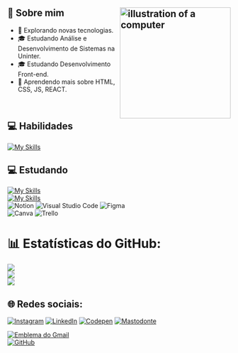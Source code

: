 ## 💫 Sobre mim <img src="https://github.com/user-attachments/assets/50c01907-d230-4b1a-86a0-d644857efac8" alt="illustration of a computer" width="250px" align="right">

- 🤔 Explorando novas tecnologias.
- 🎓 Estudando Análise e Desenvolvimento de Sistemas na Uninter.
- 🎓 Estudando Desenvolvimento Front-end.
- 🌱 Aprendendo mais sobre HTML, CSS, JS, REACT.

<br/>

## 💻 Habilidades
[![My Skills](https://skillicons.dev/icons?i=html,css)](https://skillicons.dev)

## 💻 Estudando
[![My Skills](https://skillicons.dev/icons?i=js,react,vue,vite)](https://skillicons.dev) <br/>
[![My Skills](https://skillicons.dev/icons?i=git,github)](https://github.com/kednasousa)
 <br/>
![Notion](https://skillicons.dev/icons?i=notion)
![Visual Studio Code](https://skillicons.dev/icons?i=vscode)
![Figma](https://skillicons.dev/icons?i=figma)
<br/>
![Canva](https://img.shields.io/badge/Canva-%2300C4CC.svg?style=for-the-badge&logo=Canva&logoColor=white)
![Trello](https://img.shields.io/badge/Trello-%23026AA7.svg?style=for-the-badge&logo=Trello&logoColor=white)


# 📊 Estatísticas do GitHub:
![](https://github-readme-stats.vercel.app/api/top-langs/?username=kednasousa&theme=dracula&hide_border=false&include_all_commits=true&count_private=true&layout=compact) 
<br/>
<a href="https://github.com/kednasousa" title ="Perfil da Kedna">
  <img altura="180em" src="https://github-readme-stats.vercel.app/api?username=kednasousa&theme=dracula&show_icons=true"/>
</a>
<br/>
![](https://github-readme-streak-stats.herokuapp.com/?user=kednasousa&theme=dracula&hide_border=false) 
<br/>

## 🌐 Redes sociais:
[![Instagram](https://skillicons.dev/icons?i=instagram)](https://instagram.com/kedcode)
[![LinkedIn](https://skillicons.dev/icons?i=linkedin)](https://linkedin.com/in/kednasousa) 
[![Codepen](https://skillicons.dev/icons?i=codepen)](https://codepen.io/kednasousa) 
[![Mastodonte](https://skillicons.dev/icons?i=mastodonte)](https://mastodon.social/@kednasousa) 




[![Emblema do Gmail](https://skillicons.dev/icons?i=gmail)](mailto:kednacsousa@gmail.com) <br/>
[![GitHub](https://img.shields.io/github/followers/kednasousa?label=follow&style=social)](https://github.com/kednasousa)

